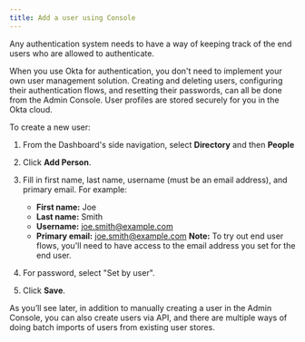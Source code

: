 ```yaml
---
title: Add a user using Console
---
```


Any authentication system needs to have a way of keeping track of the end users who are allowed to authenticate.

When you use Okta for authentication, you don't need to implement your own user management solution. Creating and deleting users, configuring their authentication flows, and resetting their passwords, can all be done from the Admin Console. User profiles are stored securely for you in the Okta cloud.


To create a new user:

1. From the Dashboard's side navigation, select **Directory** and then **People**
2. Click **Add Person**.
3. Fill in first name, last name, username (must be an email address), and primary email. For example:

	 - **First name:** Joe
	 - **Last name:** Smith
	 - **Username:** joe.smith@example.com
	 - **Primary email:** joe.smith@example.com
	**Note:** To try out end user flows, you'll need to have access to the email address you set for the end user.
4. For password, select "Set by user".
5. Click **Save**.

As you’ll see later, in addition to manually creating a user in the Admin Console, you can also create users via API, and there are multiple ways of doing batch imports of users from existing user stores.

<NextSectionLink/>
